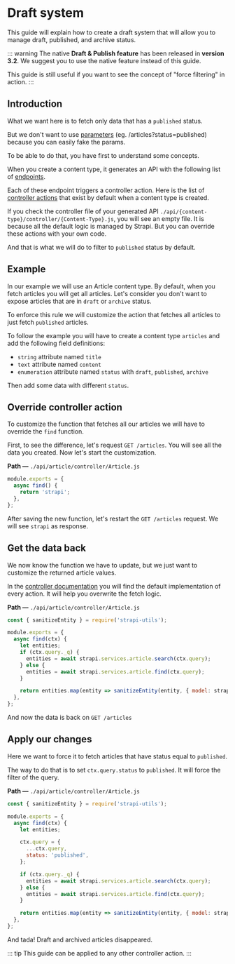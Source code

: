 # Draft system

This guide will explain how to create a draft system that will allow you to manage draft, published, and archive status.

::: warning
The native **Draft & Publish feature** has been released in **version 3.2**. We suggest you to use the native feature instead of this guide.

This guide is still useful if you want to see the concept of "force filtering" in action.
:::

## Introduction

What we want here is to fetch only data that has a `published` status.

But we don't want to use [parameters](/developer-docs/latest/developer-resources/content-api/content-api.md#api-parameters) (eg. /articles?status=published) because you can easily fake the params.

To be able to do that, you have first to understand some concepts.

When you create a content type, it generates an API with the following list of [endpoints](/developer-docs/latest/developer-resources/content-api/content-api.md#api-endpoints).

Each of these endpoint triggers a controller action. Here is the list of [controller actions](/developer-docs/latest/development/backend-customization.md#controllers) that exist by default when a content type is created.

If you check the controller file of your generated API `./api/{content-type}/controller/{Content-Type}.js`, you will see an empty file. It is because all the default logic is managed by Strapi. But you can override these actions with your own code.

And that is what we will do to filter to `published` status by default.

## Example

In our example we will use an Article content type. By default, when you fetch articles you will get all articles.
Let's consider you don't want to expose articles that are in `draft` or `archive` status.

To enforce this rule we will customize the action that fetches all articles to just fetch `published` articles.

To follow the example you will have to create a content type `articles` and add the following field definitions:

- `string` attribute named `title`
- `text` attribute named `content`
- `enumeration` attribute named `status` with `draft`, `published`, `archive`

Then add some data with different `status`.

## Override controller action

To customize the function that fetches all our articles we will have to override the `find` function.

First, to see the difference, let's request `GET /articles`. You will see all the data you created.
Now let's start the customization.

**Path —** `./api/article/controller/Article.js`

```js
module.exports = {
  async find() {
    return 'strapi';
  },
};
```

After saving the new function, let's restart the `GET /articles` request. We will see `strapi` as response.

## Get the data back

We now know the function we have to update, but we just want to customize the returned article values.

In the [controller documentation](/developer-docs/latest/development/backend-customization.md#controllers) you will find the default implementation of every action. It will help you overwrite the fetch logic.

**Path —** `./api/article/controller/Article.js`

```js
const { sanitizeEntity } = require('strapi-utils');

module.exports = {
  async find(ctx) {
    let entities;
    if (ctx.query._q) {
      entities = await strapi.services.article.search(ctx.query);
    } else {
      entities = await strapi.services.article.find(ctx.query);
    }

    return entities.map(entity => sanitizeEntity(entity, { model: strapi.models.article }));
  },
};
```

And now the data is back on `GET /articles`

## Apply our changes

Here we want to force it to fetch articles that have status equal to `published`.

The way to do that is to set `ctx.query.status` to `published`.
It will force the filter of the query.

**Path —** `./api/article/controller/Article.js`

```js
const { sanitizeEntity } = require('strapi-utils');

module.exports = {
  async find(ctx) {
    let entities;

    ctx.query = {
      ...ctx.query,
      status: 'published',
    };

    if (ctx.query._q) {
      entities = await strapi.services.article.search(ctx.query);
    } else {
      entities = await strapi.services.article.find(ctx.query);
    }

    return entities.map(entity => sanitizeEntity(entity, { model: strapi.models.article }));
  },
};
```

And tada! Draft and archived articles disappeared.

::: tip
This guide can be applied to any other controller action.
:::
